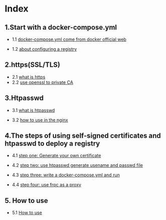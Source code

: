 # Index

## 1.Start with a docker-compose.yml 
 
* 1.1 [docker-compose.yml come from docker official web](/contents/1-1.md)

* 1.2 [about configuring a registry](/contents/1-2.md)

## 2.https(SSL/TLS)

* 2.1 [what is https](/contents/2-1.md)
* 2.2 [use openssl to private CA](/contents/2-2.md) 

## 3.Htpasswd

* 3.1 [what is htpasswd](/contents/3-1.md)

* 3.2 [how to use in the nginx](/contents/3-2.md)

## 4.The steps of using self-signed certificates and htpasswd to deploy a registry

* 4.1 [step one: Generate your own certificate ](/contents/4-1.md)

* 4.2 [step two: use htpasswd generate usename and passwd file](/contents/4-2.md)

* 4.3 [step three: write a docker-compose.yml and run ](/contents/4-3.md)

* 4.4 [step four: use frpc as a proxy ](/contents/4-4.md)

## 5. How to use

* 5.1 [How to use](/contens/5-1.md)

